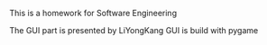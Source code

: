 This is a homework for Software Engineering

The GUI part is presented by LiYongKang
GUI is build with pygame